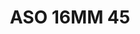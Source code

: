 ---
title: ASO 16MM 45
date: 
draft: false

# descripcion
description : Anillo de plata 925.

materials: Plata 925

color: 

dimensions: 16mm diámetro

code: 05-23-1431

type: "Anillos"

categories: []

price: $3.910,00

price_eftvo: $3.320,00

# Images
# first image will be shown in the product page
images:
  # - image: "images/path_to_image"
  # La ubicacion de las imagenes es imagenes/Anillos/Anillos.Solo Plata/05-23-1431-aso-16mm-45
  - image: "./images/anillos/solo_plata/05-23-1431-aso-16mm-45.jpg"
---